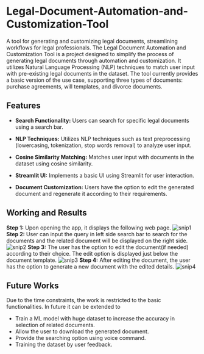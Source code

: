 # Legal-Document-Automation-and-Customization-Tool
A tool for generating and customizing legal documents, streamlining workflows for legal professionals.
The Legal Document Automation and Customization Tool is a project designed to simplify the process of generating legal documents through automation and customization. It utilizes Natural Language Processing (NLP) techniques to match user input with pre-existing legal documents in the dataset. The tool currently provides a basic version of the use case, supporting three types of documents: purchase agreements, will templates, and divorce documents.

## Features
+ **Search Functionality:** Users can search for specific legal documents using a search bar.  

+ **NLP Techniques:** Utilizes NLP techniques such as text preprocessing (lowercasing, tokenization, stop words removal) to analyze user input.

+ **Cosine Similarity Matching:** Matches user input with documents in the dataset using cosine similarity.

+ **Streamlit UI:** Implements a basic UI using Streamlit for user interaction.

+ **Document Customization:** Users have the option to edit the generated document and regenerate it according to their requirements.

## Working and Results

**Step 1:** Upon opening the app, it displays the following web page.
![snip1](https://github.com/nikithaundavalli/Legal-Document-Automation-and-Customization-Tool/assets/128024373/858eef94-07a8-452e-9878-a68e9db027f6)
**Step 2:** User can input the query in left side search bar to search for the documents and the related document will be displayed on the right side.
![snip2](https://github.com/nikithaundavalli/Legal-Document-Automation-and-Customization-Tool/assets/128024373/833aecec-64e0-4db3-9db8-fa1651a58cc7)
**Step 3:** The user has the option to edit the document(if needed) according to their choice. The edit option is displayed just below the document template.
![snip3](https://github.com/nikithaundavalli/Legal-Document-Automation-and-Customization-Tool/assets/128024373/8944f6cd-fc1f-4817-b71f-f4cf24fa5f08)
**Step 4:** After editing the document, the user has the option to generate a new document with the edited details.
![snip4](https://github.com/nikithaundavalli/Legal-Document-Automation-and-Customization-Tool/assets/128024373/ef231707-7e01-42ab-95ea-904a18e45572)

## Future Works
Due to the time constraints, the work is restricted to the basic functionalities. In future it can be extended to
+ Train a ML model with huge dataset to increase the accuracy in selection of related documents.
+ Allow the user to download the generated document.
+ Provide the searching option using voice command.
+ Training the dataset by user feedback.
